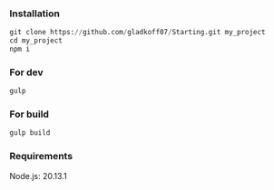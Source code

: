 ### Installation

```python
git clone https://github.com/gladkoff07/Starting.git my_project
cd my_project
npm i
```

### For dev

```bash
gulp
```

### For build

```bash
gulp build
```

### Requirements

Node.js: 20.13.1